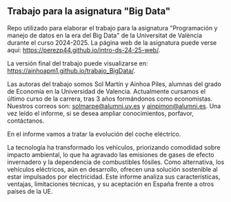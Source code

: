 
## Trabajo para la asignatura "Big Data"

<!-- El párrafo de abajo has de dejarlo tal cual. NO HAS DE CAMBIAR NADA!!-->

Repo utilizado para elaborar el trabajo para la asignatura "Programación y manejo de datos en la era del Big Data" de la Universitat de València durante el curso 2024-2025. La página web de la asignatura puede verse aquí: <https://perezp44.github.io/intro-ds-24-25-web/>.



<!-- En la linea de abajo HAS de SUSTITUIR "perezp44" por tu usuario de Github-->
La versión final del trabajo puede visualizarse en: <https://ainhoapm1.github.io/trabajo_BigData/>. 


<!-- Abajo podéis escribir lo que queráis, igual un resumen del trabajo, o ..., o ... pero al menos, tenéis que poner el título del trabajo y el título del trabajo-->

Las autoras del trabajo somos Sol Martín y Ainhoa Piles, alumnas del grado de Economía en la Universidad de Valencia. Actualmente cursamos el último curso de la carrera, tras 3 años formándonos como economistas. Nuestros correos son: solmarpe@alumni.uv.es y ainpimon@alumni.es. Una vez leído el informe, si se desea ampliar conocimientos, porfavor, contáctanos.  

En el informe vamos a tratar la evolución del coche eléctrico.

La tecnología ha transformado los vehículos, priorizando comodidad sobre impacto ambiental, lo que ha agravado las emisiones de gases de efecto invernadero y la dependencia de combustibles fósiles. Como alternativa, los vehículos eléctricos, aún en desarrollo, ofrecen una solución sostenible al estar impulsados por electricidad. Este informe analiza sus características, ventajas, limitaciones técnicas, y su aceptación en España frente a otros países de la UE. 